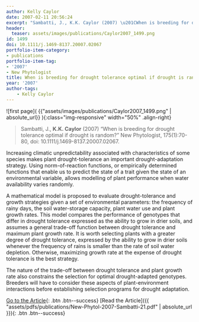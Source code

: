 ```yaml
---
author: Kelly Caylor
date: 2007-02-11 20:56:24
excerpt: "Sambatti, J., K.K. Caylor (2007) \u201CWhen is breeding for drought tolerance optimal if drought is random?\u201D New Phytologist, 175(1):70-80, doi: 10.1111/ j.1469-8137.20007.02067."
header:
  teaser: assets/images/publications/Caylor2007_1499.png
id: 1499
doi: 10.1111/j.1469-8137.20007.02067
portfolio-item-category:
- publications
portfolio-item-tag:
- '2007'
- New Phytologist
title: When is breeding for drought tolerance optimal if drought is random?
year: '2007'
author-tags:
    - Kelly Caylor
---
```


![first page]( {{"assets/images/publications/Caylor2007_1499.png" | absolute_url}} ){:class="img-responsive" width="50%" .align-right}

> Sambatti, J., **K.K. Caylor** (2007) “When is breeding for drought tolerance optimal if drought is random?” New Phytologist, 175(1):70-80, doi: 10.1111/j.1469-8137.20007.02067.


Increasing climatic unpredictability associated with characteristics of some species makes plant drought-tolerance an important drought-adaptation strategy. Using norm-of-reaction functions, or empirically determined functions that enable us to predict the state of a trait given the state of an environmental variable, allows modelling of plant performance when water availability varies randomly. 

A mathematical model is proposed to evaluate drought-tolerance and growth strategies given a set of environmental parameters: the frequency of rainy days, the soil water-storage capacity, plant water use and plant growth rates. This model compares the performance of genotypes that differ in drought tolerance expressed as the ability to grow in drier soils, and assumes a general trade-off function between drought tolerance and maximum plant growth rate. It is worth selecting plants with a greater degree of drought tolerance, expressed by the ability to grow in drier soils whenever the frequency of rains is smaller than the rate of soil water depletion. Otherwise, maximizing growth rate at the expense of drought tolerance is the best strategy. 

The nature of the trade-off between drought tolerance and plant growth rate also constrains the selection for optimal drought-adapted genotypes. Breeders will have to consider these aspects of plant-environment interactions before establishing selection programs for drought adaptation.


[Go to the Article](http://dx.doi.org/10.1111/j.1469-8137.2007.02067.x){: .btn .btn--success} [Read the Article]({{ "assets/pdfs/publications/New-Phytol-2007-Sambatti-21.pdf" | absolute_url }}){: .btn .btn--success}